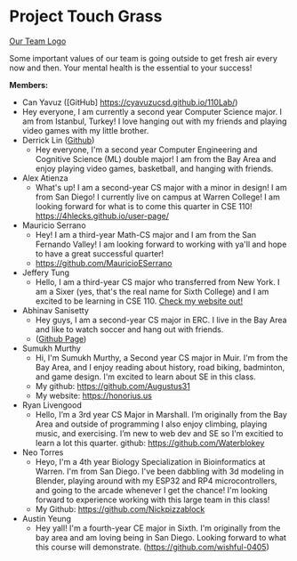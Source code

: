 # Project Touch Grass
[Our Team Logo](./branding/[GS]ChromeIcon.png)

Some important values of our team is going outside to get fresh air every now and then. Your mental health is the essential to your success!


**Members:**
- Can Yavuz ([GitHub] https://cyavuzucsd.github.io/110Lab/)
- Hey everyone, I am currently a second year Computer Science major. I am from Istanbul, Turkey! I love hanging out with my friends and playing video games with my little brother. 
- Derrick Lin ([Github](https://github.com/derryl0925))
  - Hey everyone, I'm a second year Computer Engineering and Cognitive Science (ML) double major! I am from the Bay Area and enjoy playing video games, basketball, and hanging with friends.
- Alex Atienza
  - What's up! I am a second-year CS major with a minor in design! I am from San Diego! I currently live on campus at Warren College! I am looking forward for what is to come this quarter in CSE 110! https://4hlecks.github.io/user-page/
- Mauricio Serrano
  - Hey! I am a third-year Math-CS major and I am from the San Fernando Valley! I am looking forward to working with ya'll and hope to have a great successful quarter!
  - https://github.com/MauricioESerrano
- Jeffery Tung
  - Hello, I am a third-year CS major who transferred from New York. I am a Sixer (yes, that's the real name for Sixth College) and I am excited to be learning in CSE 110. [Check my website out!](https://jtung0705.github.io/CSE110/)
- Abhinav Sanisetty
  - Hey guys, I am a second-year CS major in ERC. I live in the Bay Area and like to watch soccer and hang out with friends.
  - ([Github Page](https://github.com/abhinavsanisetty))
- Sumukh Murthy
  - Hi, I'm Sumukh Murthy, a Second year CS major in Muir. I'm from the Bay Area, and I enjoy reading about history, road biking, badminton, and game design. I'm excited to learn about SE in this class.
  - My github: https://github.com/Augustus31
  - My website: https://honorius.us
- Ryan Livengood
  - Hello, I’m a 3rd year CS Major in Marshall. I’m originally from the Bay Area and outside of programming I also enjoy climbing, playing music, and exercising. I’m new to web dev and SE so I'm excitied to learn a lot this quarter. github: https://github.com/Waterblokey
- Neo Torres
  - Heyo, I'm a 4th year Biology Specialization in Bioinformatics at Warren. I'm from San Diego. I've been dabbling with 3d modeling in Blender, playing around with my ESP32 and RP4 microcontrollers, and going to the arcade whenever I get the chance! I'm looking forward to experience working with this large team in this class!
  - My Github: https://github.com/Nickpizzablock
- Austin Yeung
  - Hey yall! I'm a fourth-year CE major in Sixth. I'm originally from the bay area and am loving being in San Diego. Looking forward to what this course will demonstrate. (https://github.com/wishful-0405)
